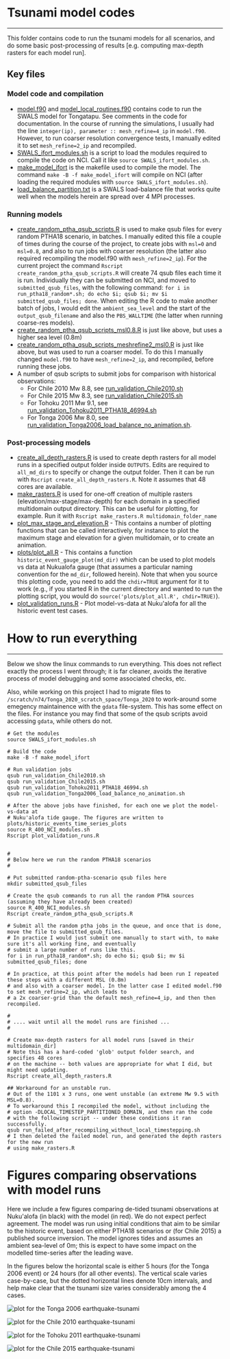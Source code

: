 # Tsunami model codes
---------------------

This folder contains code to run the tsunami models for all scenarios, and do some basic post-processing of results [e.g. computing max-depth rasters for each model run].

## Key files

### Model code and compilation

* [model.f90](model.f90) and [model_local_routines.f90](model_local_routines.f90) contains code to run the SWALS model for Tongatapu. See comments in the code for documentation. In the course of running the simulations, I usually had the line `integer(ip), parameter :: mesh_refine=4_ip` in `model.f90`. However, to run coarser resolution convergence tests, I manually edited it to set `mesh_refine=2_ip` and recompiled. 
* [SWALS_ifort_modules.sh](SWALS_ifort_modules.sh) is a script to load the modules required to compile the code on NCI. Call it like `source SWALS_ifort_modules.sh`.
* [make_model_ifort](make_model_ifort) is the makefile used to compile the model. The command `make -B -f make_model_ifort` will compile on NCI (after loading the required modules with `source SWALS_ifort_modules.sh`).
* [load_balance_partition.txt](load_balance_partition.txt) is a SWALS load-balance file that works quite well when the models herein are spread over 4 MPI processes.

### Running models

* [create_random_ptha_qsub_scripts.R](create_random_ptha_qsub_scripts.R) is used to make qsub files for every random PTHA18 scenario, in batches. I manually edited this file a couple of times during the course of the project, to create jobs with `msl=0` and `msl=0.8`, and also to run jobs with coarser resolution (the latter also required recompiling the model.f90 with `mesh_refine=2_ip`). For the current project the command `Rscript create_random_ptha_qsub_scripts.R` will create 74 qsub files each time it is run. Individually they can be submitted on NCI, and moved to `submitted_qsub_files`, with the following command: `for i in run_ptha18_random*.sh; do echo $i; qsub $i; mv $i submitted_qsub_files; done`. When editing the R code to make another batch of jobs, I would edit the `ambient_sea_level` and the start of the `output_qsub_filename` and also the `PBS_WALLTIME` (the latter when running coarse-res models).
* [create_random_ptha_qsub_scripts_msl0.8.R](create_random_ptha_qsub_scripts_msl0.8.R) is just like above, but uses a higher sea level (0.8m)
* [create_random_ptha_qsub_scripts_meshrefine2_msl0.R](create_random_ptha_qsub_scripts_meshrefine2_msl0.R) is just like above, but was used to run a coarser model. To do this I manually changed `model.f90` to have `mesh_refine=2_ip`, and recompiled, before running these jobs.
* A number of qsub scripts to submit jobs for comparison with historical observations:
    - For Chile 2010 Mw 8.8, see [run_validation_Chile2010.sh](run_validation_Chile2010.sh) 
    - For Chile 2015 Mw 8.3, see [run_validation_Chile2015.sh](run_validation_Chile2015.sh) 
    - For Tohoku 2011 Mw 9.1, see [run_validation_Tohoku2011_PTHA18_46994.sh](run_validation_Tohoku2011_PTHA18_46994.sh) 
    - For Tonga 2006 Mw 8.0, see [run_validation_Tonga2006_load_balance_no_animation.sh](run_validation_Tonga2006_load_balance_no_animation.sh).

### Post-processing models

* [create_all_depth_rasters.R](create_all_depth_rasters.R) is used to create depth rasters for all model runs in a specified output folder inside `OUTPUTS`. Edits are required to `all_md_dirs` to specify or change the output folder. Then it can be run with `Rscript create_all_depth_rasters.R`. Note it assumes that 48 cores are available.
* [make_rasters.R](make_rasters.R) is used for one-off creation of multiple rasters (elevation/max-stage/max-depth) for each domain in a specified multidomain output directory. This can be useful for plotting, for example. Run it with `Rscript make_rasters.R multidomain_folder_name`
* [plot_max_stage_and_elevation.R](plot_max_stage_and_elevation.R) - This contains a number of plotting functions that can be called interactively, for instance to plot the maximum stage and elevation for a given multidomain, or to create an animation. 
* [plots/plot_all.R](plots/plot_all.R) - This contains a function `historic_event_gauge_plot(md_dir)` which can be used to plot models vs data at Nukualofa gauge (that assumes a particular naming convention for the `md_dir`, followed herein). Note that when you source this plotting code, you need to add the `chdir=TRUE` argument for it to work (e.g., if you started R in the current directory and wanted to run the plotting script, you would do `source('plots/plot_all.R', chdir=TRUE)`). 
* [plot_validation_runs.R](plot_validation_runs.R) - Plot model-vs-data at Nuku'alofa for all the historic event test cases.


# How to run everything
-----------------------

Below we show the linux commands to run everything. This does not reflect exactly the process I went through; it is far cleaner, avoids the iterative process of model debugging and some associated checks, etc.

Also, while working on this project I had to migrate files to `/scratch/n74/Tonga_2020_scratch_space/Tonga_2020` to work-around some emegency maintainence with the `gdata` file-system. This has some effect on the files. For instance you may find that some of the qsub scripts avoid accessing `gdata`, while others do not. 

```
# Get the modules
source SWALS_ifort_modules.sh

# Build the code
make -B -f make_model_ifort

# Run validation jobs
qsub run_validation_Chile2010.sh
qsub run_validation_Chile2015.sh
qsub run_validation_Tohoku2011_PTHA18_46994.sh
qsub run_validation_Tonga2006_load_balance_no_animation.sh

# After the above jobs have finished, for each one we plot the model-vs-data at 
# Nuku'alofa tide gauge. The figures are written to plots/historic_events_time_series_plots
source R_400_NCI_modules.sh
Rscript plot_validation_runs.R


#
# Below here we run the random PTHA18 scenarios
#

# Put submitted random-ptha-scenario qsub files here
mkdir submitted_qsub_files

# Create the qsub commands to run all the random PTHA sources (assuming they have already been created)
source R_400_NCI_modules.sh
Rscript create_random_ptha_qsub_scripts.R

# Submit all the random ptha jobs in the queue, and once that is done, move the file to submitted_qsub_files.
# In practice I would just submit one manually to start with, to make sure it's all working fine, and eventually
# submit a large number of runs like this.
for i in run_ptha18_random*.sh; do echo $i; qsub $i; mv $i submitted_qsub_files; done

# In practice, at this point after the models had been run I repeated these steps with a different MSL (0.8m)
# and also with a coarser model. In the latter case I edited model.f90 to set mesh_refine=2_ip, which leads to 
# a 2x coarser-grid than the default mesh_refine=4_ip, and then then recompiled. 

#
# .... wait until all the model runs are finished ...
#

# Create max-depth rasters for all model runs [saved in their multidomain_dir]
# Note this has a hard-coded 'glob' output folder search, and specifies 48 cores
# on the machine -- both values are appropriate for what I did, but might need updating.
Rscript create_all_depth_rasters.R

## Workaround for an unstable run.
# Out of the 1101 x 3 runs, one went unstable (an extreme Mw 9.5 with MSL=0.8). 
# To workaround this I recompiled the model, without including the 
# option -DLOCAL_TIMESTEP_PARTITIONED_DOMAIN, and then ran the code
# with the following script -- under these conditions it ran successfully. 
qsub run_failed_after_recompiling_without_local_timestepping.sh
# I then deleted the failed model run, and generated the depth rasters for the new run
# using make_rasters.R

```

# Figures comparing observations with model runs

Here we include a few figures comparing de-tided tsunami observations at Nuku'alofa (in black) with the model (in red). We do not expect perfect agreement. The model was run using initial conditions that aim to be similar to the historic event, based on either PTHA18 scenarios or (for Chile 2015) a published source inversion. The model ignores tides and assumes an ambient sea-level of 0m; this is expect to have some impact on the modelled time-series after the leading wave. 

In the figures below the horizontal scale is either 5 hours (for the Tonga 2006 event) or 24 hours (for all other events). The vertical scale varies case-by-case, but the dotted horizontal lines denote 10cm intervals, and help make clear that the tsunami size varies considerably among the 4 cases.
 
![plot for the Tonga 2006 earthquake-tsunami](plots/historic_events_time_series_plots/Tonga2006/nukualofa_gauge_modelVdata_Tonga2006_validation_PTHA18_VAUS_26849_load_balance-risetime_0-ambientsealevel_0.0-full-linear_with_manning-0.035-highres_tonga-RUN_20201130_172740871.png)

![plot for the Chile 2010 earthquake-tsunami](plots/historic_events_time_series_plots/Chile2010/nukualofa_gauge_modelVdata_Chile2010_validation_PTHA18_HS_128607_source-risetime_0-ambientsealevel_0.0-full-linear_with_manning-0.035-highres_tonga-RUN_20201130_172631113.png)

![plot for the Tohoku 2011 earthquake-tsunami](plots/historic_events_time_series_plots/Tohoku2011/nukualofa_gauge_modelVdata_Tohoku2011_validation_PTHA18_HS_46994-risetime_0-ambientsealevel_0.0-full-linear_with_manning-0.035-highres_tonga-RUN_20201130_172740486.png)

![plot for the Chile 2015 earthquake-tsunami](plots/historic_events_time_series_plots/Chile2015/nukualofa_gauge_modelVdata_Chile2015_validation_Williamson_source_inversion-risetime_0-ambientsealevel_0.0-full-linear_with_manning-0.035-highres_tonga-RUN_20201130_172630123.png)
